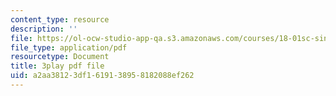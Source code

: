 ```yaml
---
content_type: resource
description: ''
file: https://ol-ocw-studio-app-qa.s3.amazonaws.com/courses/18-01sc-single-variable-calculus-fall-2010/a2aa38123df1619138958182088ef262_ShGBRUx2ub8.pdf
file_type: application/pdf
resourcetype: Document
title: 3play pdf file
uid: a2aa3812-3df1-6191-3895-8182088ef262
---
```

